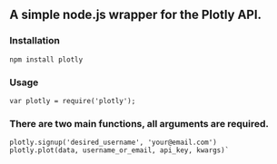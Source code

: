## A simple node.js wrapper for the Plotly API.

### Installation

    npm install plotly

### Usage

    var plotly = require('plotly');

### There are two main functions, all arguments are required.

    plotly.signup('desired_username', 'your@email.com')
    plotly.plot(data, username_or_email, api_key, kwargs)`